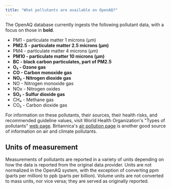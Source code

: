 ```yaml
---
title: "What pollutants are available on OpenAQ?"
---
```


The OpenAQ database currently ingests the following pollutant data, with a focus on those in **bold**.

- PM1 - particulate matter 1 microns (μm)
- **PM2.5 - particulate matter 2.5 microns (μm)**
- PM4 - particulate matter 4 microns (μm)
- **PM10 - particulate matter 10 microns (μm)**
- **BC - black carbon particulates, part of PM2.5**
- **O₃ - Ozone gas**
- **CO - Carbon monoxide gas**
- **NO₂ - Nitrogen dioxide gas**
- NO - Nitrogen monoxide gas
- NOx - Nitrogen oxides
- **SO₂ - Sulfur dioxide gas**
- CH₄ - Methane gas
- CO₂ - Carbon dioxide gas

For information on these pollutants, their sources, their health risks, and recommended guideline values, visit World Health Organization's "Types of pollutants" [web page](https://www.who.int/teams/environment-climate-change-and-health/air-quality-and-health/health-impacts/types-of-pollutants). Britannica's [air pollution page](https://www.britannica.com/science/air-pollution) is another good source of information on air and climate pollutants.

## Units of measurement

Measurements of pollutants are reported in a variety of units depending on how the data is reported from the original data provider. Units are not normalized in the OpenAQ system, with the exception of converting ppm (parts per million) to ppb (parts per billion). Volume units are not converted to mass units, nor vice versa; they are served as originally reported.
